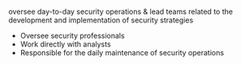oversee day-to-day security operations & lead teams related to the development and implementation of security strategies
- Oversee security professionals
- Work directly with analysts
- Responsible for the daily maintenance of security operations